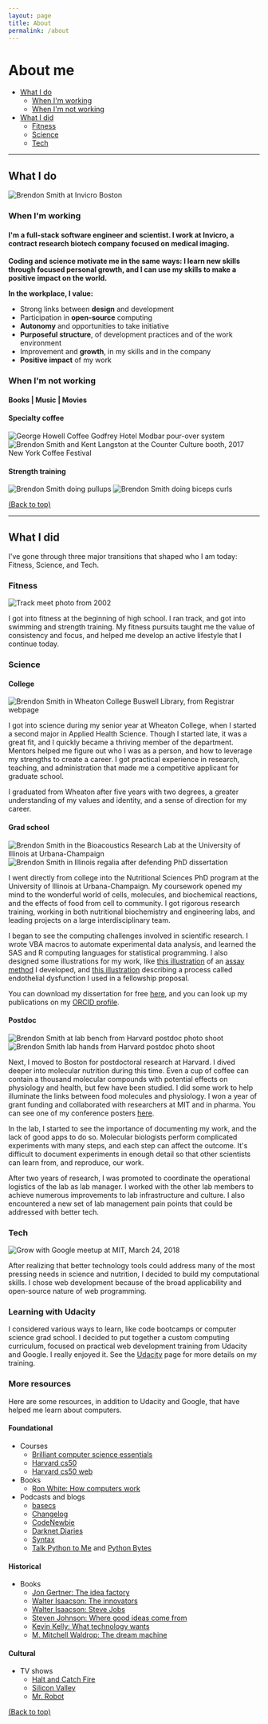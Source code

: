 ```yaml
---
layout: page
title: About
permalink: /about
---
```


# About me

- [What I do](#what-i-do)
  - [When I'm working](#when-im-working)
  - [When I'm not working](#when-im-not-working)
- [What I did](#what-i-did)
  - [Fitness](#fitness)
  - [Science](#science)
  - [Tech](#tech)

---

## What I do

<img src="../img/brendon-smith-invicro-casual.jpg" alt="Brendon Smith at Invicro Boston" class="img-thumbnail">

### When I'm working

<h4 class="no-anchor">I'm a full-stack software engineer and scientist. I work at Invicro, a contract research biotech company focused on medical imaging.</h4>

**Coding and science motivate me in the same ways: I learn new skills through focused personal growth, and I can use my skills to make a positive impact on the world.**

**In the workplace, I value:**

- Strong links between **design** and development
- Participation in **open-source** computing
- **Autonomy** and opportunities to take initiative
- **Purposeful structure**, of development practices and of the work environment
- Improvement and **growth**, in my skills and in the company
- **Positive impact** of my work

### When I'm not working

<h4 class="no-anchor">Books | Music | Movies</h4>

<h4 class="no-anchor">Specialty coffee</h4>

<img src="../img/george-howell-01.jpg" alt="George Howell Coffee Godfrey Hotel Modbar pour-over system" class="img-thumbnail">
<img src="../img/Muscle-Meal-20171014-MuscleMania-NYC-Counter-Culture.jpg" alt="Brendon Smith and Kent Langston at the Counter Culture booth, 2017 New York Coffee Festival" class="img-thumbnail">

<h4 class="no-anchor">Strength training</h4>

<img src="../img/muscle-meal-20180919-pullups-02.png" alt="Brendon Smith doing pullups" class="img-thumbnail">
<img src="../img/muscle-meal-20190309-biceps-02.png" alt="Brendon Smith doing biceps curls" class="img-thumbnail">

[(Back to top)](#top)

---

## What I did

I've gone through three major transitions that shaped who I am today: Fitness, Science, and Tech.

### Fitness

<img src="../img/track.jpg" alt="Track meet photo from 2002" class="img-thumbnail">

I got into fitness at the beginning of high school. I ran track, and got into swimming and strength training. My fitness pursuits taught me the value of consistency and focus, and helped me develop an active lifestyle that I continue today.

### Science

<h4 class="no-anchor">College</h4>

<img src="../img/brendon-smith-wheaton-buswell-library.jpg" alt="Brendon Smith in Wheaton College Buswell Library, from Registrar webpage" class="img-thumbnail">

I got into science during my senior year at Wheaton College, when I started a second major in Applied Health Science. Though I started late, it was a great fit, and I quickly became a thriving member of the department. Mentors helped me figure out who I was as a person, and how to leverage my strengths to create a career. I got practical experience in research, teaching, and administration that made me a competitive applicant for graduate school.

I graduated from Wheaton after five years with two degrees, a greater understanding of my values and identity, and a sense of direction for my career.

<h4 class="no-anchor">Grad school</h4>

<img src="../img/brendon-smith-lab-illinois.jpg" alt="Brendon Smith in the Bioacoustics Research Lab at the University of Illinois at Urbana-Champaign" class="img-thumbnail">
<img src="../img/brendon-smith-illinois-graduation.jpg" alt="Brendon Smith in Illinois regalia after defending PhD dissertation" class="img-thumbnail">

I went directly from college into the Nutritional Sciences PhD program at the University of Illinois at Urbana-Champaign. My coursework opened my mind to the wonderful world of cells, molecules, and biochemical reactions, and the effects of food from cell to community. I got rigorous research training, working in both nutritional biochemistry and engineering labs, and leading projects on a large interdisciplinary team.

I began to see the computing challenges involved in scientific research. I wrote VBA macros to automate experimental data analysis, and learned the SAS and R computing languages for statistical programming. I also designed some illustrations for my work, like <a href="https://br3ndonland.keybase.pub/images/science-portfolio/elisa.png" target="_blank">this illustration</a> of an <a href="https://doi.org/10.4137/bmi.s6051" target="_blank">assay method</a> I developed, and <a href="https://br3ndonland.keybase.pub/images/science-portfolio/endothelial-dysfunction.png" target="_blank">this illustration</a> describing a process called endothelial dysfunction I used in a fellowship proposal.

You can download my dissertation for free <a href="https://www.ideals.illinois.edu/handle/2142/72961" target="_blank">here</a>, and you can look up my publications on my <a href="https://orcid.org/0000-0001-6615-8677" target="_blank">ORCID profile</a>.

<h4 class="no-anchor">Postdoc</h4>

<!-- <img src="../img/brendon-smith-lab-papers.jpg" alt="Brendon Smith in front of Hotamisligil lab paper bulletin board at Harvard" class="img-thumbnail"> -->

<img src="../img/brendon-smith-lab-bench.jpg" alt="Brendon Smith at lab bench from Harvard postdoc photo shoot" class="img-thumbnail">
<img src="../img/brendon-smith-lab-hands.jpg" alt="Brendon Smith lab hands from Harvard postdoc photo shoot" class="img-thumbnail">

Next, I moved to Boston for postdoctoral research at Harvard. I dived deeper into molecular nutrition during this time. Even a cup of coffee can contain a thousand molecular compounds with potential effects on physiology and health, but few have been studied. I did some work to help illuminate the links between food molecules and physiology. I won a year of grant funding and collaborated with researchers at MIT and in pharma. You can see one of my conference posters <a href="https://br3ndonland.keybase.pub/images/science-portfolio/nutritional-screening-eb2017.png" target="_blank">here</a>.

In the lab, I started to see the importance of documenting my work, and the lack of good apps to do so. Molecular biologists perform complicated experiments with many steps, and each step can affect the outcome. It's difficult to document experiments in enough detail so that other scientists can learn from, and reproduce, our work.

After two years of research, I was promoted to coordinate the operational logistics of the lab as lab manager. I worked with the other lab members to achieve numerous improvements to lab infrastructure and culture. I also encountered a new set of lab management pain points that could be addressed with better tech.

### Tech

<img src="../img/gwg-meetup-20180324-mit.jpg" alt="Grow with Google meetup at MIT, March 24, 2018" class="img-thumbnail">

After realizing that better technology tools could address many of the most pressing needs in science and nutrition, I decided to build my computational skills. I chose web development because of the broad applicability and open-source nature of web programming.

<h3 class="no-anchor">Learning with Udacity</h3>

I considered various ways to learn, like code bootcamps or computer science grad school. I decided to put together a custom computing curriculum, focused on practical web development training from Udacity and Google. I really enjoyed it. See the [Udacity](./udacity.md) page for more details on my training.

<h3 class="no-anchor">More resources</h3>

Here are some resources, in addition to Udacity and Google, that have helped me learn about computers.

<h4 class="no-anchor">Foundational</h4>

- Courses
  - <a href="https://brilliant.org/courses/computer-science-essentials/" target="_blank">Brilliant computer science essentials</a>
  - <a href="https://cs50.harvard.edu" target="_blank">Harvard cs50</a>
  - <a href="https://cs50.harvard.edu/extension/web/2019/spring/" target="_blank">Harvard cs50 web</a>
- Books
  - <a href="https://www.amazon.com/How-Computers-Work-Evolution-Technology/dp/078974984X" target="_blank">Ron White: How computers work</a>
- Podcasts and blogs
  - <a href="https://medium.com/basecs" target="_blank">basecs</a>
  - <a href="https://changelog.com/" target="_blank">Changelog</a>
  - <a href="https://www.codenewbie.org/" target="_blank">CodeNewbie</a>
  - <a href="https://darknetdiaries.com/" target="_blank">Darknet Diaries</a>
  - <a href="https://syntax.fm" target="_blank">Syntax</a>
  - <a href="https://talkpython.fm/" target="_blank">Talk Python to Me</a> and <a href="https://pythonbytes.fm/" target="_blank">Python Bytes</a>

<h4 class="no-anchor">Historical</h4>

- Books
  - <a href="https://en.wikipedia.org/wiki/The_Idea_Factory" target="_blank">Jon Gertner: The idea factory</a>
  - <a href="https://en.wikipedia.org/wiki/The_Innovators_(book)" target="_blank">Walter Isaacson: The innovators</a>
  - <a href="https://en.wikipedia.org/wiki/Steve_Jobs_(book)" target="_blank">Walter Isaacson: Steve Jobs</a>
  - <a href="https://en.wikipedia.org/wiki/Steven_Johnson_(author)" target="_blank">Steven Johnson: Where good ideas come from</a>
  - <a href="https://en.wikipedia.org/wiki/What_Technology_Wants" target="_blank">Kevin Kelly: What technology wants</a>
  - <a href="https://en.wikipedia.org/wiki/J._C._R._Licklider" target="_blank">M. Mitchell Waldrop: The dream machine</a>

<h4 class="no-anchor">Cultural</h4>

- TV shows
  - <a href="https://www.imdb.com/title/tt2543312/" target="_blank">Halt and Catch Fire</a>
  - <a href="https://www.imdb.com/title/tt2575988/" target="_blank">Silicon Valley</a>
  - <a href="https://www.imdb.com/title/tt4158110/" target="_blank">Mr. Robot</a>

[(Back to top)](#top)
